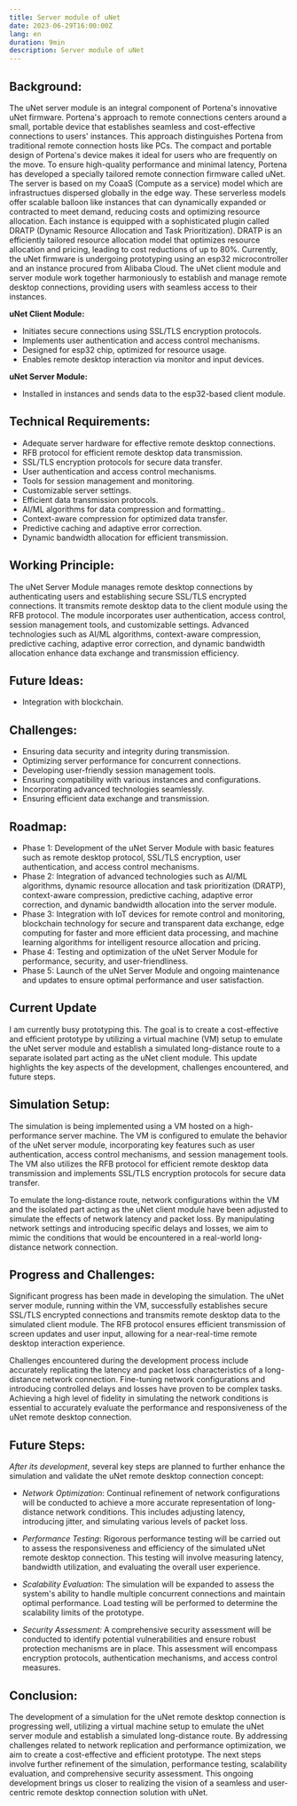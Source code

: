 ```yaml
---
title: Server module of uNet
date: 2023-06-29T16:00:00Z
lang: en
duration: 9min
description: Server module of uNet
---
```


## **Background:** 
The uNet server module is an integral component of Portena's innovative uNet firmware. Portena's approach to remote connections centers around a small, portable device that establishes seamless and cost-effective connections to users' instances. This approach distinguishes Portena from traditional remote connection hosts like PCs. The compact and portable design of Portena's device makes it ideal for users who are frequently on the move. To ensure high-quality performance and minimal latency, Portena has developed a specially tailored remote connection firmware called uNet. The server is based on my CoaaS (Compute as a service) model which are infrastructues dispersed globally in the edge way. These serverless models offer scalable balloon like instances that can dynamically expanded or contracted to meet demand, reducing costs and optimizing resource allocation. Each instance is equipped with a sophisticated plugin called DRATP (Dynamic Resource Allocation and Task Prioritization). DRATP is an efficiently tailored resource allocation model that optimizes resource allocation and pricing, leading to cost reductions of up to 80%. Currently, the uNet firmware is undergoing prototyping using an esp32 microcontroller and an instance procured from Alibaba Cloud. The uNet client module and server module work together harmoniously to establish and manage remote desktop connections, providing users with seamless access to their instances.

**uNet Client Module:**
  - Initiates secure connections using SSL/TLS encryption protocols.
  - Implements user authentication and access control mechanisms.
  - Designed for esp32 chip, optimized for resource usage.
  - Enables remote desktop interaction via monitor and input devices.

**uNet Server Module:**
  - Installed in instances and sends data to the esp32-based client module.

## **Technical Requirements:**
  - Adequate server hardware for effective remote desktop connections.
  - RFB protocol for efficient remote desktop data transmission.
  - SSL/TLS encryption protocols for secure data transfer.
  - User authentication and access control mechanisms.
  - Tools for session management and monitoring.
  - Customizable server settings.
  - Efficient data transmission protocols.
  - AI/ML algorithms for data compression and formatting..
  - Context-aware compression for optimized data transfer.
  - Predictive caching and adaptive error correction.
  - Dynamic bandwidth allocation for efficient transmission.

## **Working Principle:** 
The uNet Server Module manages remote desktop connections by authenticating users and establishing secure SSL/TLS encrypted connections. It transmits remote desktop data to the client module using the RFB protocol. The module incorporates user authentication, access control, session management tools, and customizable settings. Advanced technologies such as AI/ML algorithms, context-aware compression, predictive caching, adaptive error correction, and dynamic bandwidth allocation enhance data exchange and transmission efficiency.

## **Future Ideas:**
  - Integration with blockchain.

## **Challenges:**
  - Ensuring data security and integrity during transmission.
  - Optimizing server performance for concurrent connections.
  - Developing user-friendly session management tools.
  - Ensuring compatibility with various instances and configurations.
  - Incorporating advanced technologies seamlessly.
  - Ensuring efficient data exchange and transmission.
## **Roadmap:**
  - Phase 1: Development of the uNet Server Module with basic features such as remote desktop protocol, SSL/TLS encryption, user authentication, and access control mechanisms.
  - Phase 2: Integration of advanced technologies such as AI/ML algorithms, dynamic resource allocation and task prioritization (DRATP), context-aware compression, predictive caching, adaptive error correction, and dynamic bandwidth allocation into the server module.
  - Phase 3: Integration with IoT devices for remote control and monitoring, blockchain technology for secure and transparent data exchange, edge computing for faster and more efficient data processing, and machine learning algorithms for intelligent resource allocation and pricing.
  - Phase 4: Testing and optimization of the uNet Server Module for performance, security, and user-friendliness.
  - Phase 5: Launch of the uNet Server Module and ongoing maintenance and updates to ensure optimal performance and user satisfaction.

## **Current Update**
I am currently busy prototyping this. The goal is to create a cost-effective and efficient prototype by utilizing a virtual machine (VM) setup to emulate the uNet server module and establish a simulated long-distance route to a separate isolated part acting as the uNet client module. This update highlights the key aspects of the development, challenges encountered, and future steps.

## **Simulation Setup:**
The simulation is being implemented using a VM hosted on a high-performance server machine. The VM is configured to emulate the behavior of the uNet server module, incorporating key features such as user authentication, access control mechanisms, and session management tools. The VM also utilizes the RFB protocol for efficient remote desktop data transmission and implements SSL/TLS encryption protocols for secure data transfer.

To emulate the long-distance route, network configurations within the VM and the isolated part acting as the uNet client module have been adjusted to simulate the effects of network latency and packet loss. By manipulating network settings and introducing specific delays and losses, we aim to mimic the conditions that would be encountered in a real-world long-distance network connection.

## **Progress and Challenges:**
Significant progress has been made in developing the simulation. The uNet server module, running within the VM, successfully establishes secure SSL/TLS encrypted connections and transmits remote desktop data to the simulated client module. The RFB protocol ensures efficient transmission of screen updates and user input, allowing for a near-real-time remote desktop interaction experience.

Challenges encountered during the development process include accurately replicating the latency and packet loss characteristics of a long-distance network connection. Fine-tuning network configurations and introducing controlled delays and losses have proven to be complex tasks. Achieving a high level of fidelity in simulating the network conditions is essential to accurately evaluate the performance and responsiveness of the uNet remote desktop connection.

## **Future Steps:**

*After its development*, several key steps are planned to further enhance the simulation and validate the uNet remote desktop connection concept:

  - *Network Optimization*: Continual refinement of network configurations will be conducted to achieve a more accurate representation of long-distance network conditions. This includes adjusting latency, introducing jitter, and simulating various levels of packet loss.

  - *Performance Testing*: Rigorous performance testing will be carried out to assess the responsiveness and efficiency of the simulated uNet remote desktop connection. This testing will involve measuring latency, bandwidth utilization, and evaluating the overall user experience.

  - *Scalability Evaluation*: The simulation will be expanded to assess the system's ability to handle multiple concurrent connections and maintain optimal performance. Load testing will be performed to determine the scalability limits of the prototype.

  - *Security Assessment:* A comprehensive security assessment will be conducted to identify potential vulnerabilities and ensure robust protection mechanisms are in place. This assessment will encompass encryption protocols, authentication mechanisms, and access control measures.

## **Conclusion**:
The development of a simulation for the uNet remote desktop connection is progressing well, utilizing a virtual machine setup to emulate the uNet server module and establish a simulated long-distance route. By addressing challenges related to network replication and performance optimization, we aim to create a cost-effective and efficient prototype. The next steps involve further refinement of the simulation, performance testing, scalability evaluation, and comprehensive security assessment. This ongoing development brings us closer to realizing the vision of a seamless and user-centric remote desktop connection solution with uNet.
